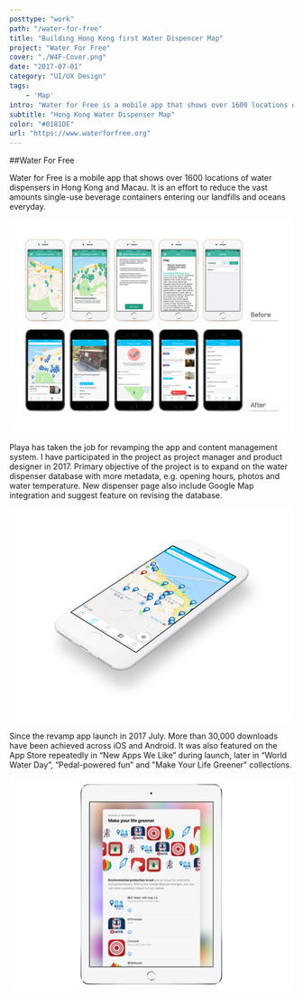 ```yaml
---
posttype: "work"
path: "/water-for-free"
title: "Building Hong Kong first Water Dispencer Map"
project: "Water For Free"
cover: "./W4F-Cover.png"
date: "2017-07-01"
category: "UI/UX Design"
tags: 
    - 'Map'
intro: "Water for Free is a mobile app that shows over 1600 locations of water dispensers in Hong Kong and Macau. It is an effort to reduce the vast amounts single-use beverage containers entering our landfills and oceans everyday."
subtitle: "Hong Kong Water Dispenser Map"
color: "#0181DE"
url: "https://www.waterforfree.org"
---
```


##Water For Free

Water for Free is a mobile app that shows over 1600 locations of water dispensers in Hong Kong and Macau. It is an effort to reduce the vast amounts single-use beverage containers entering our landfills and oceans everyday.

![](./Compare.png)

Playa has taken the job for revamping the app and content management system. I have participated in the project as project manager and product designer in 2017. Primary objective of the project is to expand on the water dispenser database with more metadata, e.g. opening hours, photos and water temperature. New dispenser page also include Google Map integration and suggest feature on revising the database.

![](./W4F3.png)

Since the revamp app launch in 2017 July. More than 30,000 downloads have been achieved across iOS and Android. It was also featured on the App Store repeatedly in “New Apps We Like” during launch, later in “World Water Day”, “Pedal-powered fun” and "Make Your Life Greener" collections.

![](./W4F-AppStore.png)

